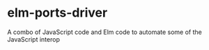# elm-ports-driver
A combo of JavaScript code and Elm code to automate some of the JavaScript interop
